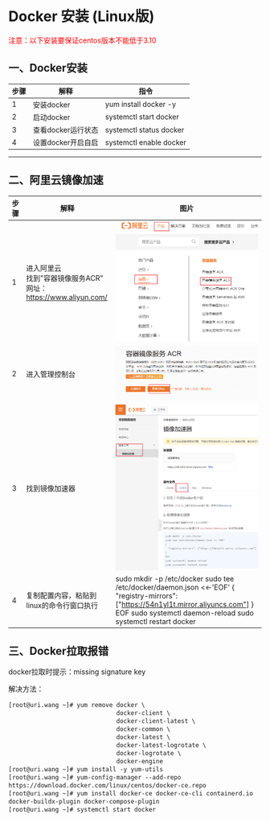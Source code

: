# Docker 安装 (Linux版)

<font color = 'red'>注意：以下安装要保证centos版本不能低于3.10</font>

## 一、Docker安装

| 步骤 | 解释               | 指令                    |
| ---- | ------------------ | ----------------------- |
| 1    | 安装docker         | yum install docker -y   |
| 2    | 启动docker         | systemctl start docker  |
| 3    | 查看docker运行状态 | systemctl status docker |
| 4    | 设置docker开启自启 | systemctl enable docker |

<hr></hr>

## 二、阿里云镜像加速

| 步骤 | 解释                                                         | 图片                                                         |
| ---- | ------------------------------------------------------------ | ------------------------------------------------------------ |
| 1    | 进入阿里云<br />找到"容器镜像服务ACR"<br />网址：https://www.aliyun.com/ | ![image-20230409124940306](./assets/image-20230409124940306.png) |
| 2    | 进入管理控制台                                               | ![image-20230409125039780](./assets/image-20230409125039780.png) |
| 3    | 找到镜像加速器                                               | ![image-20230409125457832](./assets/image-20230409125457832.png) |
| 4    | 复制配置内容，粘贴到linux的命令行窗口执行                    | sudo mkdir -p /etc/docker sudo tee /etc/docker/daemon.json <<-'EOF' {  "registry-mirrors": ["https://54n1yl1t.mirror.aliyuncs.com"] } EOF sudo systemctl daemon-reload sudo systemctl restart docker |

## 三、Docker拉取报错

docker拉取时提示：missing signature key

解决方法：

```shell
[root@uri.wang ~]# yum remove docker \
                              docker-client \
                              docker-client-latest \
                              docker-common \
                              docker-latest \
                              docker-latest-logrotate \
                              docker-logrotate \
                              docker-engine
[root@uri.wang ~]# yum install -y yum-utils
[root@uri.wang ~]# yum-config-manager --add-repo https://download.docker.com/linux/centos/docker-ce.repo
[root@uri.wang ~]# yum install docker-ce docker-ce-cli containerd.io docker-buildx-plugin docker-compose-plugin
[root@uri.wang ~]# systemctl start docker
```

